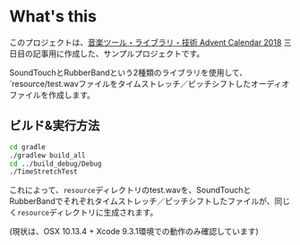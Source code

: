 # What's this

このプロジェクトは、[音楽ツール・ライブラリ・技術 Advent Calendar 2018](https://adventar.org/calendars/3353) 三日目の記事用に作成した、サンプルプロジェクトです。

SoundTouchとRubberBandという2種類のライブラリを使用して、`resource/test.wavファイルをタイムストレッチ／ピッチシフトしたオーディオファイルを作成します。

## ビルド&実行方法

```sh
cd gradle
./gradlew build_all
cd ../build_debug/Debug
./TimeStretchTest
```

これによって、`resource`ディレクトリのtest.wavを、SoundTouchとRubberBandでそれぞれタイムストレッチ／ピッチシフトしたファイルが、同じく`resource`ディレクトリに生成されます。

(現状は、OSX 10.13.4 + Xcode 9.3.1環境での動作のみ確認しています)
